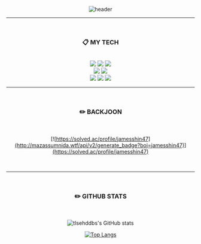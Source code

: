 <div align="center">

![header](https://capsule-render.vercel.app/api?type=transparent&color=auto&height=300&section=header&text=Hello👋&fontColor=ffffff&fontSize=200&animation=twinkling)


<!-- 헤더 제작, 수정시 참고
https://github.com/kyechan99/capsule-render
-->

---
</br>

### :clipboard: MY TECH

<br/>

<img src="https://img.shields.io/badge/c-A8B9CC?style=for-the-badge&logo=c&logoColor=white">
<img src="https://img.shields.io/badge/c++-00599C?style=for-the-badge&logo=cplusplus&logoColor=white">
<img src="https://img.shields.io/badge/Python-3776AB?style=for-the-badge&logo=Python&logoColor=white">

</br>
<!--유니티는 추후에 수정할 것-->
<img src="https://img.shields.io/badge/Unity-FFFFFF?style=for-the-badge&logo=Unity&logoColor=black"/>
<img src="https://img.shields.io/badge/Unreal%20Engine-0E1128?style=for-the-badge&logo=unrealengine&logoColor=white"/>

</br>

<img src="https://img.shields.io/badge/VSC-007ACC?style=for-the-badge&logo=VisualStudioCode&logoColor=white">
<img src="https://img.shields.io/badge/VisualStudio-5C2D91?style=for-the-badge&logo=VisualStudio&logoColor=white">
<img src="https://img.shields.io/badge/github-181717?style=for-the-badge&logo=github&logoColor=white">

<!--
<img src="https://img.shields.io/badge/aws-232F3E?style=for-the-badge&logo=Amazon aws&logoColor=white"> 
-->


<!-- 수정 또는 추가시 참고
- 뱃지 커스텀 사이트
https://shields.io/category/coverage

- 기술별 아이콘과 색상 코드
https://simpleicons.org/
-->

</br>

---

</br>

### :pencil2: BACKJOON

</br>

[![https://solved.ac/profile/jamesshin47](http://mazassumnida.wtf/api/v2/generate_badge?boj=jamesshin47)](https://solved.ac/profile/jamesshin47)


<!-- 백준(solved.ac) 스탯 수정시 참고
https://github.com/mazassumnida/mazassumnida
-->

<br/>

---

</br>

### :pencil2: GITHUB STATS

<br/>

![tlsehddbs's GitHub stats](https://github-readme-stats.vercel.app/api?username=tlsehddbs&show_icons=true&theme=cobalt)
<!--
![tlsehddbs's GitHub stats](https://github-readme-stats.vercel.app/api?username=tlsehddbs&show_icons=true&count_private=true&include_all_commits=true&theme=cobalt)
-->

[![Top Langs](https://github-readme-stats.vercel.app/api/top-langs/?username=tlsehddbs&layout=compact)](https://github.com/tlsehddbs)
<!--
[![Top Langs](https://github-readme-stats.vercel.app/api/top-langs/?username=tlsehddbs&layout=compact&hide=ShaderLab,GLSL,HLSL,Smalltalk)](https://github.com/tlsehddbs)
-->


<!-- Readme stats 수정시 참고
https://github.com/anuraghazra/github-readme-stats
-->
